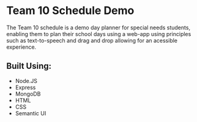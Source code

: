 <h1>Team 10 Schedule Demo</h1>
<p>
The Team 10 schedule is a demo day planner for special needs students, enabling them to plan their school days using a web-app using principles such as text-to-speech and drag and drop allowing for an acessible experience. 
</p>
<p><h2>Built Using:</h2></P>
<ul>
  <li>Node.JS</li>
  <li>Express</li>
  <li>MongoDB</li>
  <li>HTML</li>
  <li>CSS</li>
  <li>Semantic UI</li>
</UL>

